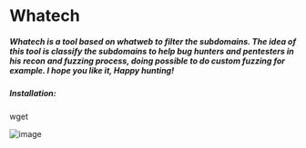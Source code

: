 # Whatech

##### Whatech is a tool based on whatweb to filter the subdomains. The idea of this tool is classify the subdomains to help bug hunters and pentesters in his recon and fuzzing process, doing possible to do custom fuzzing for example. I hope you like it, Happy hunting!

##### Installation:

wget 



![image](https://github.com/user-attachments/assets/665baf9c-22e6-41c6-8c08-098f729148ff)


